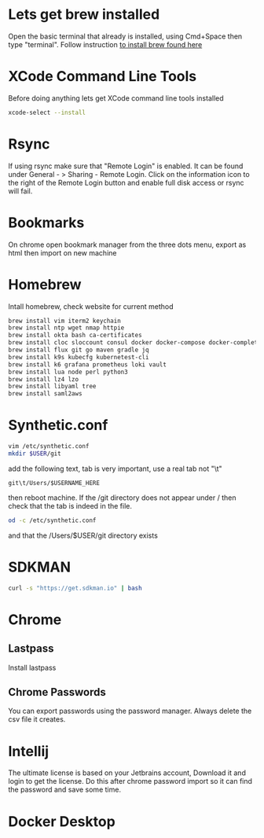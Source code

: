 # Lets get brew installed

Open the basic terminal that already is installed, using Cmd+Space 
then type "terminal". Follow instruction [to install brew found here](https://brew.sh/)


# XCode Command Line Tools

Before doing anything lets get XCode command line tools installed

```bash
xcode-select --install
```

# Rsync 

If using rsync make sure that "Remote Login" is enabled. It can be found
under General - > Sharing - Remote Login. Click on the information icon to 
the right of the Remote Login button and enable full disk access or rsync 
will fail.

# Bookmarks

On chrome open bookmark manager from the three dots menu, export as html then 
import on new machine 

# Homebrew

Intall homebrew, check website for current method

```bash
brew install vim iterm2 keychain 
brew install ntp wget nmap httpie 
brew install okta bash ca-certificates
brew install cloc sloccount consul docker docker-compose docker-completion
brew install flux git go maven gradle jq 
brew install k9s kubecfg kubernetest-cli
brew install k6 grafana prometheus loki vault
brew install lua node perl python3
brew install lz4 lzo 
brew install libyaml tree 
brew install saml2aws
```

# Synthetic.conf

```bash
vim /etc/synthetic.conf
mkdir $USER/git
```

add the following text, tab is very important, use a real tab not "\t"

```
git\t/Users/$USERNAME_HERE
```

then reboot machine. If the /git directory does not appear under / then check that
the tab is indeed in the file.

```bash
od -c /etc/synthetic.conf
```

and that the /Users/$USER/git directory exists


# SDKMAN

```bash
curl -s "https://get.sdkman.io" | bash
```

# Chrome

## Lastpass

Install lastpass

## Chrome Passwords

You can export passwords using the password manager. Always delete the csv file
it creates.

# Intellij

The ultimate license is based on your Jetbrains account, Download it and login
to get the license. Do this after chrome password import so it can find the 
password and save some time.

# Docker Desktop




